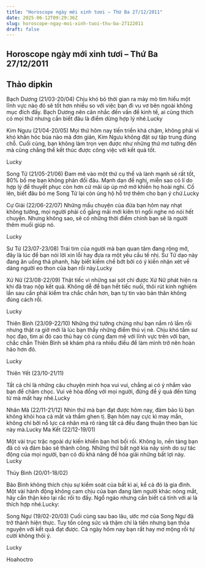```yaml
---
title: "Horoscope ngày mới xinh tươi – Thứ Ba 27/12/2011"
date: 2025-06-12T09:29:36Z
slug: horoscope-ngay-moi-xinh-tuoi-thu-ba-27122011
draft: false
---
```


## Horoscope ngày mới xinh tươi – Thứ Ba 27/12/2011

## Thảo dipkin

Bạch Dương (21/03-20/04) 
Chịu khó bỏ thời gian ra mày mò tìm hiểu một lĩnh vực nào đó sẽ tốt hơn nhiều so với việc bạn đi vu vơ bên ngoài không mục đích đấy. Bạch Dương nên cân nhắc đến vấn đề kinh tế, ai cũng thích có mọi thứ nhưng cần biết đâu là điểm dừng hợp lý nhé.Lucky 


Kim Ngưu (21/04-20/05) 
Mọi thứ hôm nay tiến triển khá chậm, không phải vì khó khăn hóc búa nào mà đơn giản, Kim Ngưu không đặt sự tập trung đúng chỗ. Cuối cùng, bạn không làm trọn vẹn được như những thứ mơ tưởng đến mà cũng chẳng thể kết thúc được công việc với kết quả tốt.

Lucky 


Song Tử (21/05-21/06) 
Đam mê vào một thứ cụ thể và lành mạnh sẽ rất tốt, 80% bố mẹ bạn không phản đối đâu. Mạnh dạn đề nghị, miễn sao có lí do hợp lý để thuyết phục còn hơn cứ mãi úp úp mở mở khiến họ hoài nghi. Cố lên, biết đâu bó mẹ Song Tử lại còn ủng hộ hỗ trợ thêm cho bạn ý chứ.Lucky 


Cự Giải (22/06-22/07) 
Những mẩu chuyện của đứa bạn hôm nay nhạt không tưởng, mọi người phải cố gắng mãi mới kiên trì ngồi nghe nó nói hết chuyện. Nhưng không sao, sẽ có những thời điểm chính bạn sẽ là người thêm muối giúp nó. 

Lucky 

Sư Tử (23/07-23/08) 
Trái tim của người mà bạn quan tâm đang rộng mở, đây là lúc để bạn nói lời xin lỗi hay đưa ra một yêu cầu tế nhị. Sư Tử dạo này đang ăn uống thả phanh, hãy biết kiềm chế bớt bởi có ý kiến nhận xét về dáng người eo thon của bạn rồi này.Lucky 


Xử Nữ (23/08-22/09) 
Thật tiếc vì những sai sót chỉ được Xử Nữ phát hiện ra khi đã trao nộp kết quả. Không dễ để bạn hết tiếc nuối, thôi rút kinh nghiệm lần sau cần phải kiểm tra chắc chắn hơn, bạn tự tin vào bản thân không đúng cách rồi.

Lucky 

Thiên Bình (23/09-22/10) 
Những thứ tưởng chừng như bạn nắm rõ lắm rồi nhưng thật ra giờ mới là lúc bạn thấy những điểm thú vị nè. Chịu khó tầm sư học đạo, tìm ai đó cao thủ hay có cùng đam mê với lĩnh vực trên với bạn, chắc chắn Thiên Bình sẽ khám phá ra nhiều điều để làm mình trở nên hoàn hảo hơn đó.

Lucky 

Thiên Yết (23/10-21/11) 

Tất cả chỉ là những câu chuyện minh họa vui vui, chẳng ai có ý nhắm vào bạn để châm chọc. Vui vẻ hòa đồng với mọi người, đừng để ý quá đến từng từ mà mất hay nhé.Lucky 


Nhân Mã (22/11-21/12) 
Nhìn thứ mà bạn đạt được hôm nay, đảm bảo lũ bạn không khỏi hoa cả mắt và thầm ghen tị. Bạn hôm nay cực kì may mắn, không chỉ bởi nỗ lực cá nhân mà rõ ràng tất cả đều đang thuận theo bạn lúc này mà.Lucky 
Ma Kết (22/12-19/01)

Một  vài trục trặc ngoài dự kiến khiến bạn hơi bối rối. Không lo, nền tảng  bạn đã có và đảm bảo sẽ thành công. Những thứ bất ngờ kia nảy sinh do sự  tác động của mọi người, bạn có đủ khả năng để hóa giải những bất lợi  này.
Lucky 


Thủy Bình (20/01-18/02) 

Bảo  Bình không thích chịu sự kiểm soát của bất kì ai, kể cả đó là gia đình.  Một vài hành động không cam chịu của bạn đang làm người khác nóng mắt,  hãy cẩn thận kẻo lại rắc rối to đấy. Ngổ ngáo nhưng cần biết cá tính với  ai là thích hợp nhé.Lucky: 


Song Ngư (19/02-20/03)
Cuối  cùng sau bao lâu, ước mơ của Song Ngư đã trở thành hiện thực. Tuy tốn  công sức và thậm chí là tiền nhưng bạn thỏa nguyện với kết quả đạt được.  Cả ngày hôm nay bạn rất hay mơ mộng rồi tự cười không thôi ý.

Lucky 



Hoahoctro